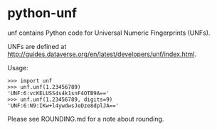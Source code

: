 # python-unf

unf contains Python code for Universal Numeric Fingerprints (UNFs).

UNFs are defined at 
http://guides.dataverse.org/en/latest/developers/unf/index.html.

Usage:

    >>> import unf
    >>> unf.unf(1.23456789)
    'UNF:6:vcKELUSS4s4k1snF4OTB9A=='
    >>> unf.unf(1.23456789, digits=9)
    'UNF:6:N9:IKw+l4ywdwsJeDze8dplJA=='

Please see ROUNDING.md for a note about rounding.
